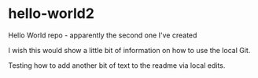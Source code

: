# hello-world2
Hello World repo - apparently the second one I've created

I wish this would show a little bit of information on how to use the local Git.

Testing how to add another bit of text to the readme via local edits.